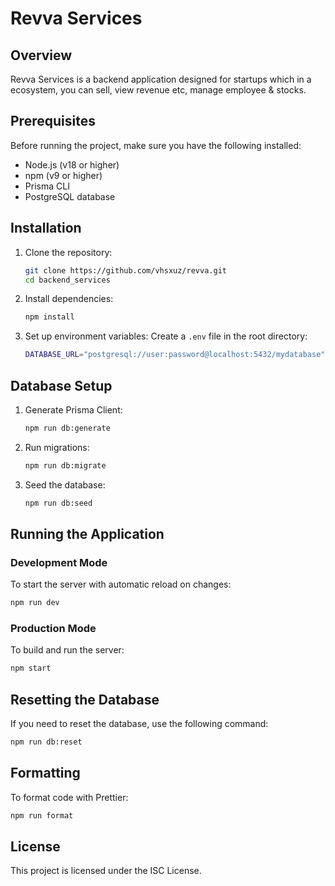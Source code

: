 # Revva Services

## Overview

Revva Services is a backend application designed for startups which in a ecosystem, you can sell, view revenue etc, manage employee & stocks.

## Prerequisites

Before running the project, make sure you have the following installed:

* Node.js (v18 or higher)
* npm (v9 or higher)
* Prisma CLI
* PostgreSQL database

## Installation

1. Clone the repository:

   ```bash
   git clone https://github.com/vhsxuz/revva.git
   cd backend_services
   ```

2. Install dependencies:

   ```bash
   npm install
   ```

3. Set up environment variables:
   Create a `.env` file in the root directory:

   ```bash
   DATABASE_URL="postgresql://user:password@localhost:5432/mydatabase"
   ```

## Database Setup

1. Generate Prisma Client:

   ```bash
   npm run db:generate
   ```

2. Run migrations:

   ```bash
   npm run db:migrate
   ```

3. Seed the database:

   ```bash
   npm run db:seed
   ```

## Running the Application

### Development Mode

To start the server with automatic reload on changes:

```bash
npm run dev
```

### Production Mode

To build and run the server:

```bash
npm start
```

## Resetting the Database

If you need to reset the database, use the following command:

```bash
npm run db:reset
```

## Formatting

To format code with Prettier:

```bash
npm run format
```

## License

This project is licensed under the ISC License.
